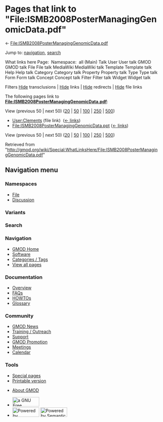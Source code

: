 <div id="mw-page-base" class="noprint">

</div>

<div id="mw-head-base" class="noprint">

</div>

<div id="content" class="mw-body" role="main">

<span id="top"></span>

<div id="mw-js-message" style="display:none;">

</div>



# <span dir="auto">Pages that link to "File:ISMB2008PosterManagingGenomicData.pdf"</span>

<div id="bodyContent">

<div id="contentSub">

←
[File:ISMB2008PosterManagingGenomicData.pdf](/wiki/File:ISMB2008PosterManagingGenomicData.pdf "File:ISMB2008PosterManagingGenomicData.pdf")

</div>

<div id="jump-to-nav" class="mw-jump">

Jump to: [navigation](#mw-navigation), [search](#p-search)

</div>

<div id="mw-content-text">

What links here Page:  Namespace:  all (Main) Talk User User talk GMOD
GMOD talk File File talk MediaWiki MediaWiki talk Template Template talk
Help Help talk Category Category talk Property Property talk Type Type
talk Form Form talk Concept Concept talk Filter Filter talk Widget
Widget talk

Filters
[Hide](/mediawiki/index.php?title=Special:WhatLinksHere/File:ISMB2008PosterManagingGenomicData.pdf&hidetrans=1 "Special:WhatLinksHere/File:ISMB2008PosterManagingGenomicData.pdf")
transclusions \|
[Hide](/mediawiki/index.php?title=Special:WhatLinksHere/File:ISMB2008PosterManagingGenomicData.pdf&hidelinks=1 "Special:WhatLinksHere/File:ISMB2008PosterManagingGenomicData.pdf")
links \|
[Hide](/mediawiki/index.php?title=Special:WhatLinksHere/File:ISMB2008PosterManagingGenomicData.pdf&hideredirs=1 "Special:WhatLinksHere/File:ISMB2008PosterManagingGenomicData.pdf")
redirects \|
[Hide](/mediawiki/index.php?title=Special:WhatLinksHere/File:ISMB2008PosterManagingGenomicData.pdf&hideimages=1 "Special:WhatLinksHere/File:ISMB2008PosterManagingGenomicData.pdf")
file links

The following pages link to
**[File:ISMB2008PosterManagingGenomicData.pdf](/wiki/File:ISMB2008PosterManagingGenomicData.pdf "File:ISMB2008PosterManagingGenomicData.pdf")**:

View (previous 50 \| next 50)
([20](/mediawiki/index.php?title=Special:WhatLinksHere/File:ISMB2008PosterManagingGenomicData.pdf&limit=20 "Special:WhatLinksHere/File:ISMB2008PosterManagingGenomicData.pdf")
\|
[50](/mediawiki/index.php?title=Special:WhatLinksHere/File:ISMB2008PosterManagingGenomicData.pdf&limit=50 "Special:WhatLinksHere/File:ISMB2008PosterManagingGenomicData.pdf")
\|
[100](/mediawiki/index.php?title=Special:WhatLinksHere/File:ISMB2008PosterManagingGenomicData.pdf&limit=100 "Special:WhatLinksHere/File:ISMB2008PosterManagingGenomicData.pdf")
\|
[250](/mediawiki/index.php?title=Special:WhatLinksHere/File:ISMB2008PosterManagingGenomicData.pdf&limit=250 "Special:WhatLinksHere/File:ISMB2008PosterManagingGenomicData.pdf")
\|
[500](/mediawiki/index.php?title=Special:WhatLinksHere/File:ISMB2008PosterManagingGenomicData.pdf&limit=500 "Special:WhatLinksHere/File:ISMB2008PosterManagingGenomicData.pdf"))

- [User:Clements](/wiki/User:Clements "User:Clements") (file link) ‎
  <span class="mw-whatlinkshere-tools">([←
  links](/mediawiki/index.php?title=Special:WhatLinksHere&target=User%3AClements "Special:WhatLinksHere"))</span>
- [File:ISMB2008PosterManagingGenomicData.ppt](/wiki/File:ISMB2008PosterManagingGenomicData.ppt "File:ISMB2008PosterManagingGenomicData.ppt")
  ‎ <span class="mw-whatlinkshere-tools">([←
  links](/mediawiki/index.php?title=Special:WhatLinksHere&target=File%3AISMB2008PosterManagingGenomicData.ppt "Special:WhatLinksHere"))</span>

View (previous 50 \| next 50)
([20](/mediawiki/index.php?title=Special:WhatLinksHere/File:ISMB2008PosterManagingGenomicData.pdf&limit=20 "Special:WhatLinksHere/File:ISMB2008PosterManagingGenomicData.pdf")
\|
[50](/mediawiki/index.php?title=Special:WhatLinksHere/File:ISMB2008PosterManagingGenomicData.pdf&limit=50 "Special:WhatLinksHere/File:ISMB2008PosterManagingGenomicData.pdf")
\|
[100](/mediawiki/index.php?title=Special:WhatLinksHere/File:ISMB2008PosterManagingGenomicData.pdf&limit=100 "Special:WhatLinksHere/File:ISMB2008PosterManagingGenomicData.pdf")
\|
[250](/mediawiki/index.php?title=Special:WhatLinksHere/File:ISMB2008PosterManagingGenomicData.pdf&limit=250 "Special:WhatLinksHere/File:ISMB2008PosterManagingGenomicData.pdf")
\|
[500](/mediawiki/index.php?title=Special:WhatLinksHere/File:ISMB2008PosterManagingGenomicData.pdf&limit=500 "Special:WhatLinksHere/File:ISMB2008PosterManagingGenomicData.pdf"))

</div>

<div class="printfooter">

Retrieved from
"<http://gmod.org/wiki/Special:WhatLinksHere/File:ISMB2008PosterManagingGenomicData.pdf>"

</div>

<div id="catlinks" class="catlinks catlinks-allhidden">

</div>

<div class="visualClear">

</div>

</div>

</div>

<div id="mw-navigation">

## Navigation menu

<div id="mw-head">



<div id="left-navigation">

<div id="p-namespaces" class="vectorTabs" role="navigation"
aria-labelledby="p-namespaces-label">

### Namespaces

- <span id="ca-nstab-image"><a href="/wiki/File:ISMB2008PosterManagingGenomicData.pdf" accesskey="c"
  title="View the file page [c]">File</a></span>
- <span id="ca-talk"><a
  href="/mediawiki/index.php?title=File_talk:ISMB2008PosterManagingGenomicData.pdf&amp;action=edit&amp;redlink=1"
  accesskey="t"
  title="Discussion about the content page [t]">Discussion</a></span>

</div>

<div id="p-variants" class="vectorMenu emptyPortlet" role="navigation"
aria-labelledby="p-variants-label">

### 

### Variants[](#)

<div class="menu">

</div>

</div>

</div>

<div id="right-navigation">





</div>

<div id="p-search" role="search">

### Search

<div id="simpleSearch">

</div>

</div>

</div>

</div>

<div id="mw-panel">

<div id="p-logo" role="banner">

<a href="/wiki/Main_Page"
style="background-image: url(http://gmod.org/images/GMOD-cogs.png);"
title="Visit the main page"></a>

</div>

<div id="p-Navigation" class="portal" role="navigation"
aria-labelledby="p-Navigation-label">

### Navigation

<div class="body">

- <span id="n-GMOD-Home">[GMOD Home](/wiki/Main_Page)</span>
- <span id="n-Software">[Software](/wiki/GMOD_Components)</span>
- <span id="n-Categories-.2F-Tags">[Categories /
  Tags](/wiki/Categories)</span>
- <span id="n-View-all-pages">[View all
  pages](/wiki/Special:AllPages)</span>

</div>

</div>

<div id="p-Documentation" class="portal" role="navigation"
aria-labelledby="p-Documentation-label">

### Documentation

<div class="body">

- <span id="n-Overview">[Overview](/wiki/Overview)</span>
- <span id="n-FAQs">[FAQs](/wiki/Category:FAQ)</span>
- <span id="n-HOWTOs">[HOWTOs](/wiki/Category:HOWTO)</span>
- <span id="n-Glossary">[Glossary](/wiki/Glossary)</span>

</div>

</div>

<div id="p-Community" class="portal" role="navigation"
aria-labelledby="p-Community-label">

### Community

<div class="body">

- <span id="n-GMOD-News">[GMOD News](/wiki/GMOD_News)</span>
- <span id="n-Training-.2F-Outreach">[Training /
  Outreach](/wiki/Training_and_Outreach)</span>
- <span id="n-Support">[Support](/wiki/Support)</span>
- <span id="n-GMOD-Promotion">[GMOD
  Promotion](/wiki/GMOD_Promotion)</span>
- <span id="n-Meetings">[Meetings](/wiki/Meetings)</span>
- <span id="n-Calendar">[Calendar](/wiki/Calendar)</span>

</div>

</div>

<div id="p-tb" class="portal" role="navigation"
aria-labelledby="p-tb-label">

### Tools

<div class="body">

- <span id="t-specialpages"><a href="/wiki/Special:SpecialPages" accesskey="q"
  title="A list of all special pages [q]">Special pages</a></span>
- <span id="t-print"><a
  href="/mediawiki/index.php?title=Special:WhatLinksHere/File:ISMB2008PosterManagingGenomicData.pdf&amp;printable=yes"
  rel="alternate" accesskey="p"
  title="Printable version of this page [p]">Printable version</a></span>

</div>

</div>

</div>

</div>

<div id="footer" role="contentinfo">

- <span id="footer-places-about">[About
  GMOD](/wiki/GMOD:About "GMOD:About")</span>

<!-- -->

- <span id="footer-copyrightico">[<img src="http://www.gnu.org/graphics/gfdl-logo-small.png" width="88"
  height="31" alt="a GNU Free Documentation License" />](http://www.gnu.org/licenses/fdl-1.3.html)</span>
- <span id="footer-poweredbyico">[<img src="/mediawiki/skins/common/images/poweredby_mediawiki_88x31.png"
  width="88" height="31" alt="Powered by MediaWiki" />](//www.mediawiki.org/)
  [<img
  src="/mediawiki/extensions/SemanticMediaWiki/includes/../resources/images/smw_button.png"
  width="88" height="31" alt="Powered by Semantic MediaWiki" />](https://www.semantic-mediawiki.org/wiki/Semantic_MediaWiki)</span>

<div style="clear:both">

</div>

</div>

